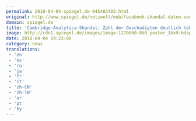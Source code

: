 ```yaml
---
permalink: 2018-04-04-spiegel.de-945483403.html
original: http://www.spiegel.de/netzwelt/web/facebook-skandal-daten-von-87-millionen-nutzern-betroffen-a-1201288.html#ref=rss
domain: spiegel.de
title: 'Cambridge-Analytica-Skandal: Zahl der Geschädigten deutlich höher als bislang bekannt - SPIEGEL ONLINE - Netzwelt'
image: http://cdn1.spiegel.de/images/image-1270660-860_poster_16x9-bdap-1270660.jpg
date: 2018-04-04 19:23:09
category: news
translations: 
 - 'en'
 - 'es'
 - 'ru'
 - 'ja'
 - 'fr'
 - 'it'
 - 'zh-CN'
 - 'zh-TW'
 - 'ar'
 - 'pt'
 - 'hy'
---
```



